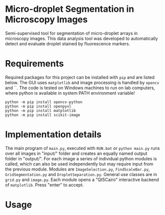 # Micro-droplet Segmentation in Microscopy Images

Semi-supervised tool for segmentation of micro-droplet arrays in microscopy images. 
This data analysis tool was developed to automatically detect and evaluate droplet stained by fluorescence markers.

# Requirements 

Required packages for this project can be installed with ``pip`` and are listed below. 
The GUI uses ``matplotlib`` and image processing is handled by `opencv` and ``. 
The code is tested on Windows machines to run on lab computers, where python is available in system PATH environment variable!

```shell
python -m pip install opencv-python
python -m pip install openpyxl
python -m pip install matplotlib
python -m pip install scikit-image
```

# Implementation details

The main program of ``main.py``, executed with `RUN.bat` or `python main.py` runs over all images in "input/" folder 
and creates an equally named output folder in "output/". For each image a series of individual python modules is called,
which can also be used independently but may require input from the previous module. 
Modules are ``ImageSelection.py``, ``FindScaleBar.py``, ``GridSegmentation.py`` and ``DropletSeparation.py``.
General use classes are in ``grid.py`` and `image.py`. 
Each module opens a "Qt5Cairo" interactive backend of `matplotlib`. Press "enter" to accept.


# Usage


